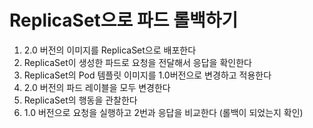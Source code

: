 # ReplicaSet으로 파드 롤백하기

1. 2.0 버전의 이미지를 ReplicaSet으로 배포한다
2. ReplicaSet이 생성한 파드로 요청을 전달해서 응답을 확인한다
3. ReplicaSet의 Pod 템플릿 이미지를 1.0버전으로 변경하고 적용한다
4. 2.0 버전의 파드 레이블을 모두 변경한다
5. ReplicaSet의 행동을 관찰한다
5. 1.0 버전으로 요청을 실행하고 2번과 응답을 비교한다 (롤백이 되었는지 확인)